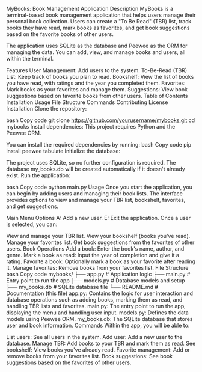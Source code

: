 MyBooks: Book Management Application
Description
MyBooks is a terminal-based book management application that helps users manage their personal book collection. Users can create a "To Be Read" (TBR) list, track books they have read, mark books as favorites, and get book suggestions based on the favorite books of other users.

The application uses SQLite as the database and Peewee as the ORM for managing the data. You can add, view, and manage books and users, all within the terminal.

Features
User Management: Add users to the system.
To-Be-Read (TBR) List: Keep track of books you plan to read.
Bookshelf: View the list of books you have read, with ratings and the year you completed them.
Favorites: Mark books as your favorites and manage them.
Suggestions: View book suggestions based on favorite books from other users.
Table of Contents
Installation
Usage
File Structure
Commands
Contributing
License
Installation
Clone the repository:

bash
Copy code
git clone https://github.com/yourusername/mybooks.git
cd mybooks
Install dependencies: This project requires Python and the Peewee ORM.

You can install the required dependencies by running:
bash
Copy code
pip install peewee tabulate
Initialize the database:

The project uses SQLite, so no further configuration is required. The database my_books.db will be created automatically if it doesn't already exist.
Run the application:

bash
Copy code
python main.py
Usage
Once you start the application, you can begin by adding users and managing their book lists. The interface provides options to view and manage your TBR list, bookshelf, favorites, and get suggestions.

Main Menu Options
A: Add a new user.
E: Exit the application.
Once a user is selected, you can:

View and manage your TBR list.
View your bookshelf (books you've read).
Manage your favorites list.
Get book suggestions from the favorites of other users.
Book Operations
Add a book: Enter the book's name, author, and genre.
Mark a book as read: Input the year of completion and give it a rating.
Favorite a book: Optionally mark a book as your favorite after reading it.
Manage favorites: Remove books from your favorites list.
File Structure
bash
Copy code
mybooks/
├── app.py          # Application logic
├── main.py         # Entry point to run the app
├── models.py       # Database models and setup
├── my_books.db     # SQLite database file
└── README.md       # Documentation (this file)
app.py: Contains the logic for user interaction and database operations such as adding books, marking them as read, and handling TBR lists and favorites.
main.py: The entry point to run the app, displaying the menu and handling user input.
models.py: Defines the data models using Peewee ORM.
my_books.db: The SQLite database that stores user and book information.
Commands
Within the app, you will be able to:

List users: See all users in the system.
Add user: Add a new user to the database.
Manage TBR: Add books to your TBR and mark them as read.
See bookshelf: View books you've already read.
Favorite management: Add or remove books from your favorites list.
Book suggestions: See book suggestions based on the favorites of other users.
